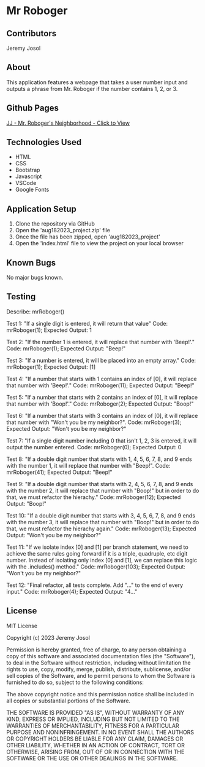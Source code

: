 # Mr Roboger

## Contributors
Jeremy Josol

## About
This application features a webpage that takes a user number input and outputs a phrase from Mr. Roboger if the number contains 1, 2, or 3.

## Github Pages
[JJ - Mr. Roboger's Neighborhood - Click to View](https://jeremyjosol.github.io/aug112023_project/)

## Technologies Used
* HTML
* CSS
* Bootstrap
* Javascript
* VSCode
* Google Fonts

## Application Setup
1. Clone the repository via GitHub
2. Open the 'aug182023_project.zip' file
3. Once the file has been zipped, open 'aug182023_project'
4. Open the 'index.html' file to view the project on your local browser

## Known Bugs
No major bugs known.

## Testing

Describe: mrRoboger()

Test 1: "If a single digit is entered, it will return that value"
Code: mrRoboger(1);
Expected Output: 1

Test 2: "If the number 1 is entered, it will replace that number with 'Beep!'."
Code: mrRoboger(1);
Expected Output: "Beep!"

Test 3: "If a number is entered, it will be placed into an empty array."
Code: mrRoboger(1);
Expected Output: [1]

Test 4: "If a number that starts with 1 contains an index of [0], it will replace that number with 'Beep!'."
Code: mrRoboger(11);
Expected Output: "Beep!"

Test 5: "If a number that starts with 2 contains an index of [0], it will replace that number with 'Boop!'."
Code: mrRoboger(2);
Expected Output: "Boop!"

Test 6: "If a number that starts with 3 contains an index of [0], it will replace that number with "Won't you be my neighbor?".
Code: mrRoboger(3);
Expected Output: "Won't you be my neighbor?"

Test 7: "If a single digit number including 0 that isn't 1, 2, 3 is entered, it will output the number entered.
Code: mrRoboger(0);
Expected Output: 0

Test 8: "If a double digit number that starts with 1, 4, 5, 6, 7, 8, and 9 ends with the number 1, it will replace that number with "Beep!".
Code: mrRoboger(41);
Expected Output: "Beep!"

Test 9: "If a double digit number that starts with 2, 4, 5, 6, 7, 8, and 9 ends with the number 2, it will replace that number with "Boop!" but in order to do that, we must refactor the hierachy."
Code: mrRoboger(12);
Expected Output: "Boop!"

Test 10: "If a double digit number that starts with 3, 4, 5, 6, 7, 8, and 9 ends with the number 3, it will replace that number with "Boop!" but in order to do that, we must refactor the hierachy again."
Code: mrRoboger(13);
Expected Output: "Won't you be my neighbor?"

Test 11: "If we isolate index [0] and [1] per branch statement, we need to achieve the same rules going forward if it is a triple, quadruple, etc digit number. Instead of isolating only index [0] and [1], we can replace this logic with the .includes() method."
Code: mrRoboger(103);
Expected Output: "Won't you be my neighbor?"

Test 12: "Final refactor, all tests complete. Add "..." to the end of every input."
Code: mrRoboger(4);
Expected Output: "4..."

## License

MIT License

Copyright (c) 2023 Jeremy Josol

Permission is hereby granted, free of charge, to any person obtaining a copy
of this software and associated documentation files (the "Software"), to deal
in the Software without restriction, including without limitation the rights
to use, copy, modify, merge, publish, distribute, sublicense, and/or sell
copies of the Software, and to permit persons to whom the Software is
furnished to do so, subject to the following conditions:

The above copyright notice and this permission notice shall be included in all
copies or substantial portions of the Software.

THE SOFTWARE IS PROVIDED "AS IS", WITHOUT WARRANTY OF ANY KIND, EXPRESS OR
IMPLIED, INCLUDING BUT NOT LIMITED TO THE WARRANTIES OF MERCHANTABILITY,
FITNESS FOR A PARTICULAR PURPOSE AND NONINFRINGEMENT. IN NO EVENT SHALL THE
AUTHORS OR COPYRIGHT HOLDERS BE LIABLE FOR ANY CLAIM, DAMAGES OR OTHER
LIABILITY, WHETHER IN AN ACTION OF CONTRACT, TORT OR OTHERWISE, ARISING FROM,
OUT OF OR IN CONNECTION WITH THE SOFTWARE OR THE USE OR OTHER DEALINGS IN THE
SOFTWARE.
